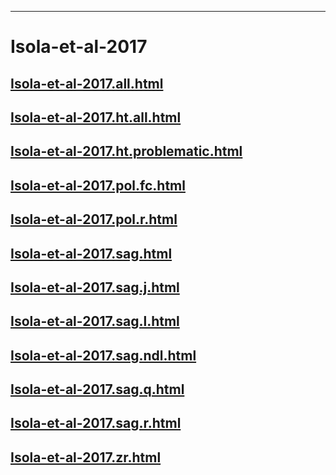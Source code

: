 
----

# Isola-et-al-2017


## [Isola-et-al-2017.all.html](Isola-et-al-2017.all.html)
## [Isola-et-al-2017.ht.all.html](Isola-et-al-2017.ht.all.html)
## [Isola-et-al-2017.ht.problematic.html](Isola-et-al-2017.ht.problematic.html)
## [Isola-et-al-2017.pol.fc.html](Isola-et-al-2017.pol.fc.html)
## [Isola-et-al-2017.pol.r.html](Isola-et-al-2017.pol.r.html)
## [Isola-et-al-2017.sag.html](Isola-et-al-2017.sag.html)
## [Isola-et-al-2017.sag.j.html](Isola-et-al-2017.sag.j.html)
## [Isola-et-al-2017.sag.l.html](Isola-et-al-2017.sag.l.html)
## [Isola-et-al-2017.sag.ndl.html](Isola-et-al-2017.sag.ndl.html)
## [Isola-et-al-2017.sag.q.html](Isola-et-al-2017.sag.q.html)
## [Isola-et-al-2017.sag.r.html](Isola-et-al-2017.sag.r.html)
## [Isola-et-al-2017.zr.html](Isola-et-al-2017.zr.html)
